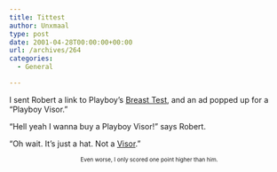 ```yaml
---
title: Tittest
author: Unxmaal
type: post
date: 2001-04-28T00:00:00+00:00
url: /archives/264
categories:
  - General

---
```

I sent Robert a link to Playboy&#8217;s <A HREF="http://app2.playboy.com/sex/feature/salsgals/quiz.htmx?reset=1">Breast Test</A>, and an ad popped up for a &#8220;Playboy Visor.&#8221; 

&#8220;Hell yeah I wanna buy a Playboy Visor!&#8221; says Robert.

&#8220;Oh wait. It&#8217;s just a hat. Not a [Visor][1].&#8221;

<font size="1">

<center>
  Even worse, I only scored one point higher than him.</font>
</center></p>

 [1]: http://www.handspring.com